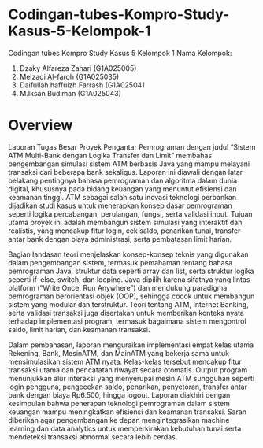 # Codingan-tubes-Kompro-Study-Kasus-5-Kelompok-1
Codingan tubes Kompro Study Kasus 5 Kelompok 1
Nama Kelompok:
1. Dzaky Alfareza Zahari      (G1A025005)
2. Melzaqi Al-faroh           (G1A025035)
3. Daifullah haffuizh Farrash (G1A025041
4. M.Iksan Budiman            (G1A025043)

# Overview 

Laporan Tugas Besar Proyek Pengantar Pemrograman dengan judul “Sistem ATM Multi-Bank dengan Logika Transfer dan Limit” membahas pengembangan simulasi sistem ATM berbasis Java yang mampu melayani transaksi dari beberapa bank sekaligus. Laporan ini diawali dengan latar belakang pentingnya bahasa pemrograman dan algoritma dalam dunia digital, khususnya pada bidang keuangan yang menuntut efisiensi dan keamanan tinggi. ATM sebagai salah satu inovasi teknologi perbankan dijadikan studi kasus untuk menerapkan konsep dasar pemrograman seperti logika percabangan, perulangan, fungsi, serta validasi input. Tujuan utama proyek ini adalah membangun sistem simulasi yang interaktif dan realistis, yang mencakup fitur login, cek saldo, penarikan tunai, transfer antar bank dengan biaya administrasi, serta pembatasan limit harian.

Bagian landasan teori menjelaskan konsep-konsep teknis yang digunakan dalam pengembangan sistem, termasuk pemahaman tentang bahasa pemrograman Java, struktur data seperti array dan list, serta struktur logika seperti if–else, switch, dan looping. Java dipilih karena sifatnya yang lintas platform (“Write Once, Run Anywhere”) dan mendukung paradigma pemrograman berorientasi objek (OOP), sehingga cocok untuk membangun sistem yang modular dan terstruktur. Teori tentang ATM, Internet Banking, serta validasi transaksi juga disertakan untuk memberikan konteks nyata terhadap implementasi program, termasuk bagaimana sistem mengontrol saldo, limit harian, dan keamanan transaksi.

Dalam pembahasan, laporan menguraikan implementasi empat kelas utama Rekening, Bank, MesinATM, dan MainATM yang bekerja sama untuk mensimulasikan sistem ATM nyata. Kelas-kelas tersebut mencakup fitur transaksi utama dan pencatatan riwayat secara otomatis. Output program menunjukkan alur interaksi yang menyerupai mesin ATM sungguhan seperti login pengguna, pengecekan saldo, penarikan, penyetoran, transfer antar bank dengan biaya Rp6.500, hingga logout. Laporan diakhiri dengan kesimpulan bahwa penerapan teknologi pemrograman dalam sistem keuangan mampu meningkatkan efisiensi dan keamanan transaksi. Saran diberikan agar pengembangan ke depan mengintegrasikan machine learning dan data analytics untuk memperkirakan kebutuhan tunai serta mendeteksi transaksi abnormal secara lebih cerdas.
   
